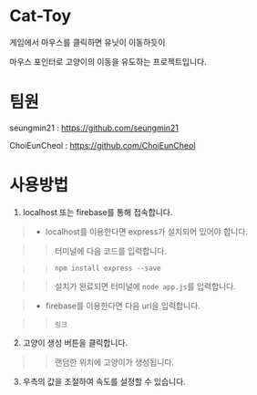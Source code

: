 # Cat-Toy
게임에서 마우스를 클릭하면 유닛이 이동하듯이 

마우스 포인터로 고양이의 이동을 유도하는 프로젝트입니다.
# 팀원
seungmin21 : https://github.com/seungmin21

ChoiEunCheol : https://github.com/ChoiEunCheol
# 사용방법
1. localhost 또는 firebase를 통해 접속합니다.
   
> - localhost를 이용한다면 express가 설치되어 있어야 합니다.
  
>> 터미널에 다음 코드를 입력합니다.
 
>> `npm install express --save`

>> 설치가 완료되면 터미널에 `node app.js`를 입력합니다.

> - firebase를 이용한다면 다음 url을 입력합니다.
  
>> `링크`

2. 고양이 생성 버튼을 클릭합니다.

>> 랜덤한 위치에 고양이가 생성됩니다.

3. 우측의 값을 조절하여 속도를 설정할 수 있습니다.
